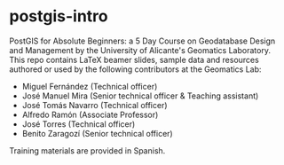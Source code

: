 postgis-intro
=============

PostGIS for Absolute Beginners: a 5 Day Course on Geodatabase Design and Management by the University of Alicante's Geomatics Laboratory.  
This repo contains LaTeX beamer slides, sample data and resources authored or used by the following contributors at the Geomatics Lab:  
-  Miguel Fernández (Technical officer)
-  José Manuel Mira (Senior technical officer & Teaching assistant)
-  José Tomás Navarro (Technical officer)
-  Alfredo Ramón (Associate Professor)
-  José Torres (Technical officer)
-  Benito Zaragozí (Senior technical officer)
  
Training materials are provided in Spanish.
